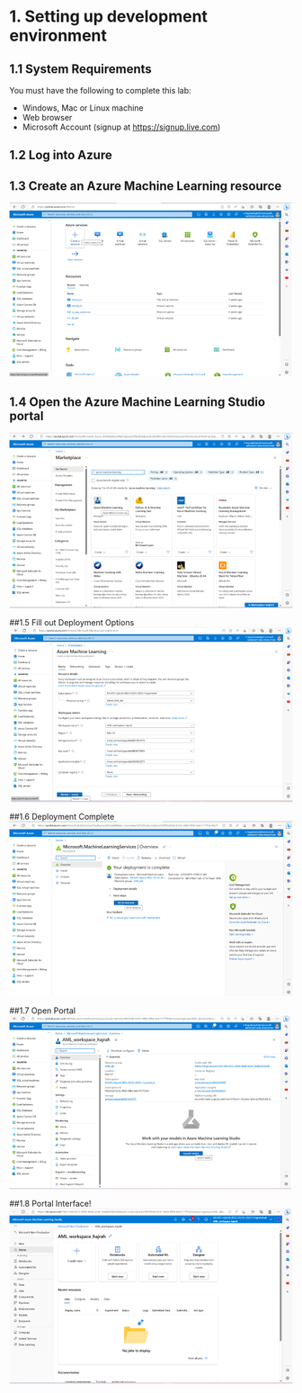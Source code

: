 # 1. Setting up development environment

## 1.1 System Requirements
You must have the following to complete this lab:
* Windows, Mac or Linux machine
* Web browser
* Microsoft Account (signup at https://signup.live.com) 

## 1.2 Log into Azure 

## 1.3 Create an Azure Machine Learning resource
![image](https://raw.githubusercontent.com/mgladwell/AzureMLBeginnersHack/main/image_folder/CreateAResource.png)

## 1.4 Open the Azure Machine Learning Studio portal
![image](https://raw.githubusercontent.com/mgladwell/AzureMLBeginnersHack/main/image_folder/AML.png)

##1.5 Fill out Deployment Options
![image](https://raw.githubusercontent.com/mgladwell/AzureMLBeginnersHack/main/image_folder/CreateWorkspace.png)

##1.6 Deployment Complete
![image](https://raw.githubusercontent.com/mgladwell/AzureMLBeginnersHack/main/image_folder/DelopymentComplete.png)

##1.7 Open Portal
![image](https://raw.githubusercontent.com/mgladwell/AzureMLBeginnersHack/main/image_folder/LaunchStudio.png)

##1.8 Portal Interface!
![image](https://raw.githubusercontent.com/mgladwell/AzureMLBeginnersHack/main/image_folder/Lab.png)
